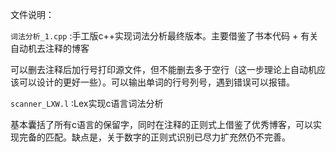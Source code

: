 文件说明：

`词法分析_1.cpp` :手工版c++实现词法分析最终版本。主要借鉴了书本代码 + 有关自动机去注释的博客

可以删去注释后加行号打印源文件，但不能删去多于空行（这一步理论上自动机应该可以设计的更好一些）。可以输出单词的行号列号，遇到错误可以报错。

`scanner_LXW.l` :Lex实现c语言词法分析

基本囊括了所有c语言的保留字，同时在注释的正则式上借鉴了优秀博客，可以实现完备的匹配。缺点是，关于数字的正则式识别已尽力扩充然仍不完善。

